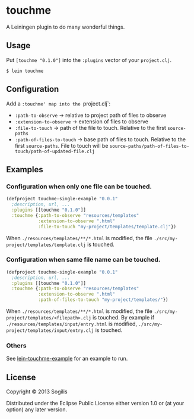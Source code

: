 # touchme

A Leiningen plugin to do many wonderful things.

## Usage

Put `[touchme "0.1.0"]` into the `:plugins` vector of your `project.clj`.

    $ lein touchme

## Configuration

Add a `:touchme' map into the `project.clj`:

- `:path-to-observe` -> relative to project path of files to observe
- `:extension-to-observe` -> extension of files to observe
- `:file-to-touch` -> path of the file to touch. Relative to the first
`source-paths`
- `:path-of-files-to-touch` -> base path of files to touch. Relative to the
first `source-paths`. File to touch will be
`source-paths/path-of-files-to-touch/path-of-updated-file.clj`

## Examples

### Configuration when only one file can be touched.

```clojure
(defproject touchme-single-example "0.0.1"
  ;description, url, ...
  :plugins [[touchme "0.1.0"]]
  :touchme {:path-to-observe "resources/templates"
            :extension-to-observe ".html"
            :file-to-touch "my-project/templates/template.clj"})
```

When `./resources/templates/**/*.html` is modified, the file
`./src/my-project/templates/template.clj` is touched.

### Configuration when same file name can be touched.

```clojure
(defproject touchme-single-example "0.0.1"
  ;description, url, ...
  :plugins [[touchme "0.1.0"]]
  :touchme {:path-to-observe "resources/templates"
            :extension-to-observe ".html"
            :path-of-files-to-touch "my-project/templates/"})
```

When `./resources/templates/**/*.html` is modified, the file
`./src/my-project/templates/<filepath>.clj` is touched. By example if
`./resources/templates/input/entry.html` is modified,
`./src/my-project/templates/input/entry.clj` is touched.

### Others

See [lein-touchme-example](https://github.com/sogilis/lein-touchme-example) for
an example to run.

## License

Copyright © 2013 Sogilis

Distributed under the Eclipse Public License either version 1.0 or (at
your option) any later version.
